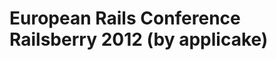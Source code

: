 <!--
id: 22787786658
link: http://tumblr.atmos.org/post/22787786658/european-rails-conference-railsberry-2012-by
slug: european-rails-conference-railsberry-2012-by
date: Thu May 10 2012 11:11:05 GMT-0700 (PDT)
publish: 2012-05-010
tags: 
title: European Rails Conference Railsberry 2012 (by applicake)
-->


European Rails Conference Railsberry 2012 (by applicake)
========================================================



